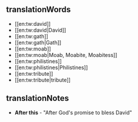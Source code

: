 ## translationWords

* [[en:tw:david]]
* [[en:tw:david|David]]
* [[en:tw:gath]]
* [[en:tw:gath|Gath]]
* [[en:tw:moab]]
* [[en:tw:moab|Moab, Moabite, Moabitess]]
* [[en:tw:philistines]]
* [[en:tw:philistines|Philistines]]
* [[en:tw:tribute]]
* [[en:tw:tribute|tribute]]

## translationNotes

* **After this** - "After God's promise to bless David"
